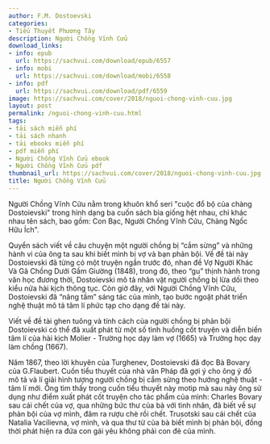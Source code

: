 ```yaml
---
author: F.M. Dostoevski
categories:
- Tiểu Thuyết Phương Tây
description: Người Chồng Vĩnh Cửu
download_links:
- info: epub
  url: https://sachvui.com/download/epub/6557
- info: mobi
  url: https://sachvui.com/download/mobi/6558
- info: pdf
  url: https://sachvui.com/download/pdf/6559
image: https://sachvui.com/cover/2018/nguoi-chong-vinh-cuu.jpg
layout: post
permalink: /nguoi-chong-vinh-cuu.html
tags:
- tải sách miễn phí
- tải sách nhanh
- tải ebooks miễn phí
- pdf miễn phí
- Người Chồng Vĩnh Cửu ebook
- Người Chồng Vĩnh Cửu pdf
thumbnail_url: https://sachvui.com/cover/2018/nguoi-chong-vinh-cuu.jpg
title: Người Chồng Vĩnh Cửu
---
```


 <div class="item-desc text-justify"> <p>Người Chồng Vĩnh Cửu nằm trong khuôn khổ seri "cuộc đổ bộ của chàng Dostoievski" trong hình dạng ba cuốn sách bìa giống hệt nhau, chỉ khác nhau tên sách, bao gồm: Con Bạc, Người Chồng Vĩnh Cửu, Chàng Ngốc Hữu Ích".</p><p>Quyển sách viết về câu chuyện một người chồng bị “cắm sừng” và những hành vi của ông ta sau khi biết mình bị vợ và bạn phản bội. Về đề tài này Dostoievski đã từng có một truyện ngắn trước đó, nhan đề Vợ Người Khác Và Gã Chồng Dưới Gầm Giường (1848), trong đó, theo “gu” thịnh hành trong văn học đương thời, Dostoievski mô tả nhân vật người chồng bị lừa dối theo kiểu nửa hài kịch thông tục. Còn giờ đây, với Người Chồng Vĩnh Cửu, Dostoievski đã “nâng tầm” sáng tác của mình, tạo bước ngoặt phát triển nghệ thuật mô tả tâm lí phức tạp cho dạng đề tài này.</p><p>Viết về đề tài ghen tuông và tính cách của người chồng bị phản bội Dostoievski có thể đã xuất phát từ một số tình huống cốt truyện và diễn biến tâm lí của hài kịch Molier - Trường học dạy làm vợ (1665) và Trường học dạy làm chồng (1667).</p><p>Năm 1867, theo lời khuyên của Turghenev, Dostoievski đã đọc Bà Bovary của G.Flaubert. Cuốn tiểu thuyết của nhà văn Pháp đã gợi ý cho ông ý đồ mô tả và lí giải hình tượng người chồng bị cắm sừng theo hướng nghệ thuật - tâm lí mới. Ông tìm thấy trong cuốn tiểu thuyết này motip mà sau này ông sử dụng như điểm xuất phát cốt truyện cho tác phẩm của mình: Charles Bovary sau cái chết của vợ, qua những bức thư của bà với tình nhân, đã biết về sự phản bội của vợ mình, đâm ra rượu chè rồi chết. Trusotski sau cái chết của Natalia Vacilievna, vợ mình, và qua thư từ của bà biết mình bị phản bội, đồng thời phát hiện ra đứa con gái yêu không phải con đẻ của mình.</p> </div>